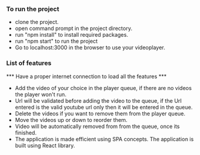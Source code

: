 
### To run the project
- clone the project.
- open command prompt in the project directory.
- run "npm install" to install required packages.
- run "npm start" to run the project
- Go to localhost:3000 in the browser to use your videoplayer.

### List of features
*** Have a proper internet connection to load all the features ***
- Add the video of your choice in the player queue, if there are no videos the player won't run.
- Url will be validated before adding the video to the queue, if the Url entered is the valid youtube url only then it will be entered in the queue.
- Delete the videos if you want to remove them from the player queue.
- Move the videos up or down to reorder them.
- Video will be automatically removed from from the queue, once its finished.
- The application is made efficient using SPA concepts. The application is built using React library.
